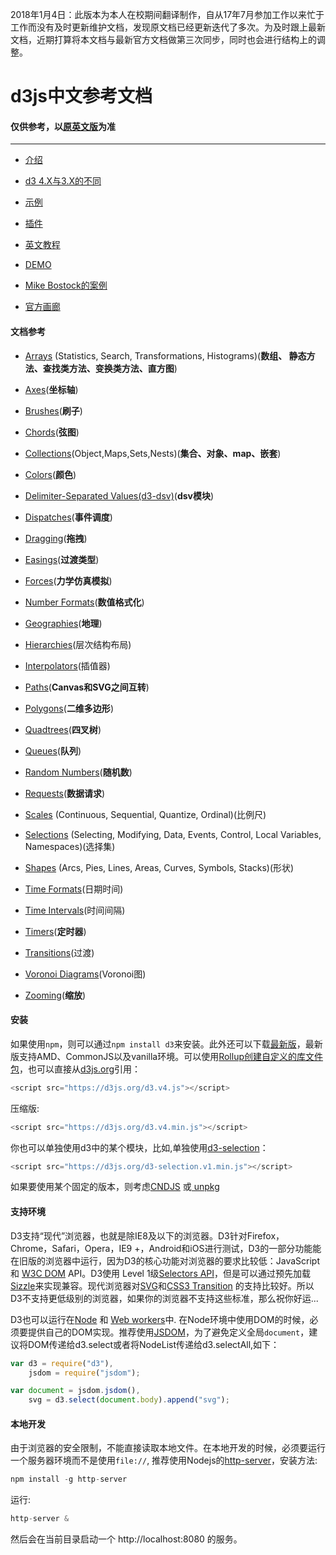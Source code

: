 2018年1月4日：此版本为本人在校期间翻译制作，自从17年7月参加工作以来忙于工作而没有及时更新维护文档，发现原文档已经更新迭代了多次。为及时跟上最新文档，近期打算将本文档与最新官方文档做第三次同步，同时也会进行结构上的调整。


# d3js中文参考文档


#### 仅供参考，以[原英文版](https://github.com/d3/d3/blob/master/API.md)为准


---
* [介绍](https://github.com/xswei/d3js_doc/tree/master/Introduction)

* [d3 4.X与3.X的不同](https://github.com/xswei/d3js_doc/tree/master/ReleaseNotes)

* [示例](http://bl.ocks.org/mbostock)

* [插件](https://github.com/xswei/d3js_doc/tree/master/Plugins)

* [英文教程](https://github.com/d3/d3/wiki/Tutorials)

* [DEMO](https://github.com/xswei/d3js_doc/tree/master/demo)

* [Mike Bostock的案例](https://bl.ocks.org/mbostock)

* [官方画廊](https://github.com/d3/d3/wiki/Gallery)

#### 文档参考

* [Arrays](https://github.com/xswei/d3js_doc/tree/master/API/d3-array-master)  (Statistics, Search, Transformations, Histograms)(**数组、
静态方法、查找类方法、变换类方法、直方图**)

* [Axes](https://github.com/xswei/d3js_doc/tree/master/API/d3-axis-master)(**坐标轴**)

* [Brushes](https://github.com/xswei/d3js_doc/tree/master/API/d3-brush-master)(**刷子**)

* [Chords](https://github.com/xswei/d3js_doc/tree/master/API/d3-chord-master)(**弦图**)

* [Collections](https://github.com/xswei/d3js_doc/tree/master/API/d3-collection-master)(Object,Maps,Sets,Nests)(**集合、对象、map、嵌套**)

* [Colors](https://github.com/xswei/d3js_doc/tree/master/API/d3-color-master)(**颜色**)

* [Delimiter-Separated Values(d3-dsv)](https://github.com/xswei/d3js_doc/tree/master/API/d3-dsv-master)(**dsv模块**)

* [Dispatches](https://github.com/xswei/d3js_doc/tree/master/API/d3-dispatch-master)(**事件调度**)

* [Dragging](https://github.com/xswei/d3js_doc/tree/master/API/d3-drag-master)(**拖拽**)

* [Easings](https://github.com/xswei/d3js_doc/tree/master/API/d3-ease-master)(**过渡类型**)

* [Forces](https://github.com/xswei/d3js_doc/tree/master/API/d3-force-master)(**力学仿真模拟**)

* [Number Formats](https://github.com/xswei/d3js_doc/tree/master/API/d3-format-master)(**数值格式化**)

* [Geographies](https://github.com/xswei/d3js_doc/tree/master/API/d3-geo-master)(**地理**)

* [Hierarchies](https://github.com/xswei/d3js_doc/tree/master/API/d3-hierarchy-master)(层次结构布局)

* [Interpolators](https://github.com/xswei/d3js_doc/tree/master/API/d3-interpolate-master)(插值器)

* [Paths](https://github.com/xswei/d3js_doc/tree/master/API/d3-path-master)(**Canvas和SVG之间互转**)

* [Polygons](https://github.com/xswei/d3js_doc/tree/master/API/d3-polygon-master)(**二维多边形**)

* [Quadtrees](https://github.com/xswei/d3js_doc/tree/master/API/d3-quadtree-master)(**四叉树**)

* [Queues](https://github.com/xswei/d3js_doc/tree/master/API/d3-queue-master)(**队列**)

* [Random Numbers](https://github.com/xswei/d3js_doc/tree/master/API/d3-random-master)(**随机数**)

* [Requests](https://github.com/xswei/d3js_doc/tree/master/API/d3-request-master)(**数据请求**)

* [Scales](https://github.com/xswei/d3js_doc/tree/master/API/d3-scale-master)  (Continuous, Sequential, Quantize, Ordinal)(比例尺)

* [Selections](https://github.com/xswei/d3js_doc/tree/master/API/d3-selection-master)  (Selecting, Modifying, Data, Events, Control, Local Variables, Namespaces)(选择集)

* [Shapes](https://github.com/xswei/d3js_doc/tree/master/API/d3-shape-master)  (Arcs, Pies, Lines, Areas, Curves, Symbols, Stacks)(形状)

* [Time Formats](https://github.com/xswei/d3js_doc/tree/master/API/d3-time-format-master)(日期时间)

* [Time Intervals](https://github.com/xswei/d3js_doc/tree/master/API/d3-time-master)(时间间隔)

* [Timers](https://github.com/xswei/d3js_doc/tree/master/API/d3-timer-master)(**定时器**)

* [Transitions](https://github.com/xswei/d3js_doc/tree/master/API/d3-transition-master)(过渡)

* [Voronoi Diagrams](https://github.com/xswei/d3js_doc/tree/master/API/d3-voronoi-master)(Voronoi图)

* [Zooming](https://github.com/xswei/d3js_doc/tree/master/API/d3-zoom-master)(**缩放**)

#### 安装

如果使用`npm`，则可以通过`npm install d3`来安装。此外还可以下载[最新版](https://unpkg.com/d3/build/)，最新版支持AMD、CommonJS以及vanilla环境。可以使用[Rollup创建自定义的库文件包](http://bl.ocks.org/mbostock/bb09af4c39c79cffcde4)，也可以直接从[d3js.org](https://d3js.org/)引用：

```js
<script src="https://d3js.org/d3.v4.js"></script>
```

压缩版:

```js
<script src="https://d3js.org/d3.v4.min.js"></script>
```

你也可以单独使用d3中的某个模块，比如,单独使用[d3-selection](https://github.com/d3/d3-selection)：

```js
<script src="https://d3js.org/d3-selection.v1.min.js"></script>

```

如果要使用某个固定的版本，则考虑[CNDJS](https://cdnjs.com/libraries/d3) 或[ unpkg](https://unpkg.com/d3/)

#### 支持环境

D3支持“现代”浏览器，也就是除IE8及以下的浏览器。D3针对Firefox，Chrome，Safari，Opera，IE9 +，Android和iOS进行测试，D3的一部分功能能在旧版的浏览器中运行，因为D3的核心功能对浏览器的要求比较低：JavaScript和 [W3C DOM](http://www.w3.org/DOM/) API。D3使用 Level 1级[Selectors API](http://www.w3.org/TR/selectors-api/)，但是可以通过预先加载[Sizzle](http://sizzlejs.com/)来实现兼容。现代浏览器对[SVG](http://www.w3.org/TR/SVG/)和[CSS3 Transition](http://www.w3.org/TR/css3-transitions/) 的支持比较好。所以D3不支持更低级别的浏览器，如果你的浏览器不支持这些标准，那么祝你好运...

D3也可以运行在[Node](http://nodejs.org/) 和 [Web workers](http://www.whatwg.org/specs/web-apps/current-work/multipage/workers.html)中. 在Node环境中使用DOM的时候，必须要提供自己的DOM实现。推荐使用[JSDOM](https://github.com/tmpvar/jsdom)，为了避免定义全局`document`，建议将DOM传递给d3.select或者将NodeList传递给d3.selectAll,如下：

```js
var d3 = require("d3"),
    jsdom = require("jsdom");

var document = jsdom.jsdom(),
    svg = d3.select(document.body).append("svg");

```

#### 本地开发

由于浏览器的安全限制，不能直接读取本地文件。在本地开发的时候，必须要运行一个服务器环境而不是使用`file://`, 推荐使用Nodejs的[http-server](https://www.npmjs.com/package/http-server)，安装方法:

```js
npm install -g http-server

```

运行:

```js
http-server & 

```

然后会在当前目录启动一个 http://localhost:8080 的服务。
